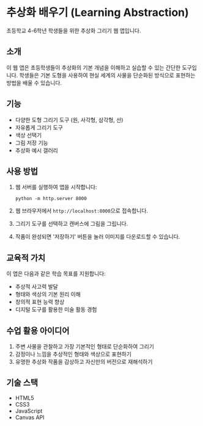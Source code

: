 # 추상화 배우기 (Learning Abstraction)

초등학교 4-6학년 학생들을 위한 추상화 그리기 웹 앱입니다.

## 소개

이 웹 앱은 초등학생들이 추상화의 기본 개념을 이해하고 실습할 수 있는 간단한 도구입니다. 학생들은 기본 도형을 사용하여 현실 세계의 사물을 단순화된 방식으로 표현하는 방법을 배울 수 있습니다.

## 기능

- 다양한 도형 그리기 도구 (원, 사각형, 삼각형, 선)
- 자유롭게 그리기 도구
- 색상 선택기
- 그림 저장 기능
- 추상화 예시 갤러리

## 사용 방법

1. 웹 서버를 실행하여 앱을 시작합니다:
   ```
   python -m http.server 8000
   ```

2. 웹 브라우저에서 `http://localhost:8000`으로 접속합니다.

3. 그리기 도구를 선택하고 캔버스에 그림을 그립니다.

4. 작품이 완성되면 '저장하기' 버튼을 눌러 이미지를 다운로드할 수 있습니다.

## 교육적 가치

이 앱은 다음과 같은 학습 목표를 지원합니다:

- 추상적 사고력 발달
- 형태와 색상의 기본 원리 이해
- 창의적 표현 능력 향상
- 디지털 도구를 활용한 미술 활동 경험

## 수업 활용 아이디어

1. 주변 사물을 관찰하고 가장 기본적인 형태로 단순화하여 그리기
2. 감정이나 느낌을 추상적인 형태와 색상으로 표현하기
3. 유명한 추상화 작품을 감상하고 자신만의 버전으로 재해석하기

## 기술 스택

- HTML5
- CSS3
- JavaScript
- Canvas API 